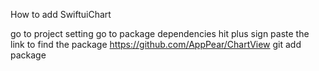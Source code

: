 How to add SwiftuiChart

go to project setting
go to package dependencies 
hit plus sign 
paste the link to find the package
https://github.com/AppPear/ChartView
git add package
